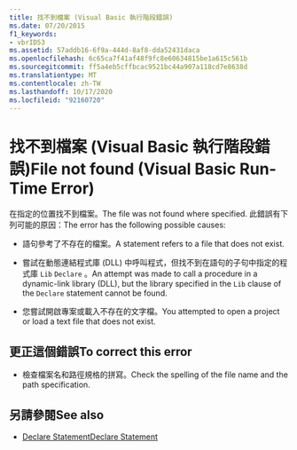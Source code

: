 ```yaml
---
title: 找不到檔案 (Visual Basic 執行階段錯誤)
ms.date: 07/20/2015
f1_keywords:
- vbrID53
ms.assetid: 57addb16-6f9a-444d-8af8-dda52431daca
ms.openlocfilehash: 6c65ca7f41af48f9fc8e60634815be1a615c561b
ms.sourcegitcommit: ff5a4eb5cffbcac9521bc44a907a118cd7e8638d
ms.translationtype: MT
ms.contentlocale: zh-TW
ms.lasthandoff: 10/17/2020
ms.locfileid: "92160720"
---
```

# <a name="file-not-found-visual-basic-run-time-error"></a><span data-ttu-id="01e6b-102">找不到檔案 (Visual Basic 執行階段錯誤)</span><span class="sxs-lookup"><span data-stu-id="01e6b-102">File not found (Visual Basic Run-Time Error)</span></span>

<span data-ttu-id="01e6b-103">在指定的位置找不到檔案。</span><span class="sxs-lookup"><span data-stu-id="01e6b-103">The file was not found where specified.</span></span> <span data-ttu-id="01e6b-104">此錯誤有下列可能的原因：</span><span class="sxs-lookup"><span data-stu-id="01e6b-104">The error has the following possible causes:</span></span>

- <span data-ttu-id="01e6b-105">語句參考了不存在的檔案。</span><span class="sxs-lookup"><span data-stu-id="01e6b-105">A statement refers to a file that does not exist.</span></span>

- <span data-ttu-id="01e6b-106">嘗試在動態連結程式庫 (DLL) 中呼叫程式，但找不到在語句的子句中指定的程式庫 `Lib` `Declare` 。</span><span class="sxs-lookup"><span data-stu-id="01e6b-106">An attempt was made to call a procedure in a dynamic-link library (DLL), but the library specified in the `Lib` clause of the `Declare` statement cannot be found.</span></span>

- <span data-ttu-id="01e6b-107">您嘗試開啟專案或載入不存在的文字檔。</span><span class="sxs-lookup"><span data-stu-id="01e6b-107">You attempted to open a project or load a text file that does not exist.</span></span>

## <a name="to-correct-this-error"></a><span data-ttu-id="01e6b-108">更正這個錯誤</span><span class="sxs-lookup"><span data-stu-id="01e6b-108">To correct this error</span></span>

- <span data-ttu-id="01e6b-109">檢查檔案名和路徑規格的拼寫。</span><span class="sxs-lookup"><span data-stu-id="01e6b-109">Check the spelling of the file name and the path specification.</span></span>

## <a name="see-also"></a><span data-ttu-id="01e6b-110">另請參閱</span><span class="sxs-lookup"><span data-stu-id="01e6b-110">See also</span></span>

- [<span data-ttu-id="01e6b-111">Declare Statement</span><span class="sxs-lookup"><span data-stu-id="01e6b-111">Declare Statement</span></span>](../statements/declare-statement.md)
